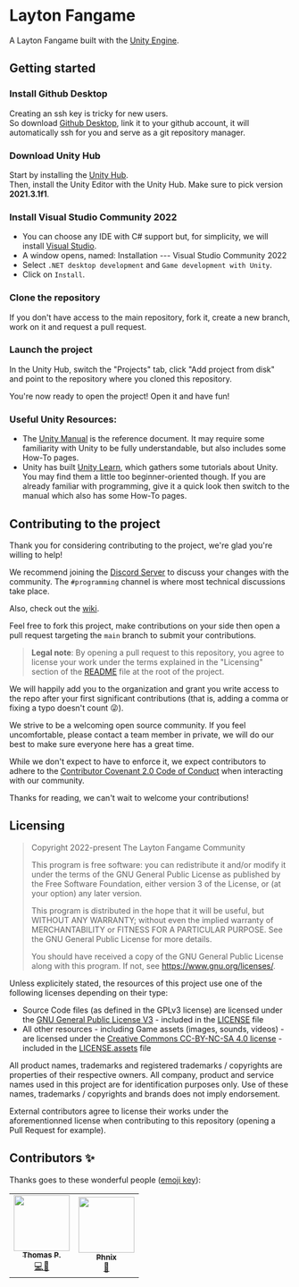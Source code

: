 # Layton Fangame

A Layton Fangame built with the [Unity Engine](https://unity.com).

## Getting started

### Install Github Desktop

Creating an ssh key is tricky for new users.<br>
So download [Github Desktop](https://desktop.github.com/), link it to your github account, it will automatically ssh for you and serve as a git repository manager.

### Download Unity Hub

Start by installing the [Unity Hub](https://unity.com/download).<br>
Then, install the Unity Editor with the Unity Hub. Make sure to pick version **2021.3.1f1**.

### Install Visual Studio Community 2022

- You can choose any IDE with C# support but, for simplicity, we will install [Visual Studio](https://visualstudio.microsoft.com/).
- A window opens, named: Installation --- Visual Studio Community 2022
- Select `.NET desktop development` and `Game development with Unity`.
- Click on `Install`.

### Clone the repository

If you don't have access to the main repository, fork it, create a new branch, work on it and request a pull request.

### Launch the project

In the Unity Hub, switch the "Projects" tab, click "Add project from disk" and point to the repository where you cloned this repository.

You're now ready to open the project! Open it and have fun!

### Useful Unity Resources:

* The [Unity Manual](https://docs.unity3d.com/2021.3/Documentation/Manual/UnityManual.html) is the reference document. It may require some familiarity with Unity to be fully understandable, but also includes some How-To pages.
* Unity has built [Unity Learn](https://learn.unity.com/), which gathers some tutorials about Unity. You may find them a little too beginner-oriented though. If you are already familiar with programming, give it a quick look then switch to the manual which also has some How-To pages.

## Contributing to the project

Thank you for considering contributing to the project, we're glad you're willing to help!

We recommend joining the [Discord Server](https://discord.gg/zaRXcCFYE7) to discuss your changes with the community. The `#programming` channel is where most technical discussions take place.

Also, check out the [wiki](https://github.com/Layton-Fangame/Layton-Wiki).

Feel free to fork this project, make contributions on your side then open a pull request targeting the `main` branch to submit your contributions.

> **Legal note**: By opening a pull request to this repository, you agree to license your work under the terms explained in the "Licensing" section of the [README](README.md) file at the root of the project.

We will happily add you to the organization and grant you write access to the repo after your first significant contributions (that is, adding a comma or fixing a typo doesn't count 😜).

We strive to be a welcoming open source community. If you feel uncomfortable, please contact a team member in private, we will do our best to make sure everyone here has a great time.

While we don't expect to have to enforce it, we expect contributors to adhere to the [Contributor Covenant 2.0 Code of Conduct](https://www.contributor-covenant.org/version/2/0/code_of_conduct/) when interacting with our community.

Thanks for reading, we can't wait to welcome your contributions!

## Licensing
> Copyright 2022-present The Layton Fangame Community
>
> This program is free software: you can redistribute it and/or modify it under the terms of the GNU General Public License as published by the Free Software Foundation, either version 3 of the License, or (at your option) any later version.
>
> This program is distributed in the hope that it will be useful, but WITHOUT ANY WARRANTY; without even the implied warranty of MERCHANTABILITY or FITNESS FOR A PARTICULAR PURPOSE. See the GNU General Public License for more details.
>
> You should have received a copy of the GNU General Public License along with this program. If not, see <https://www.gnu.org/licenses/>. 

Unless explicitely stated, the resources of this project use one of the following licenses depending on their type:
- Source Code files (as defined in the GPLv3 license) are licensed under the [GNU General Public License V3](https://www.gnu.org/licenses/gpl-3.0.en.html) - included in the [LICENSE](LICENSE) file
- All other resources - including Game assets (images, sounds, videos) - are licensed under the [Creative Commons CC-BY-NC-SA 4.0 license](https://creativecommons.org/licenses/by-nc-sa/4.0/) - included in the [LICENSE.assets](LICENSE.assets) file

All product names, trademarks and registered trademarks / copyrights are properties of their respective owners. All company, product and service names used in this project are for identification purposes only. Use of these names, trademarks / copyrights and brands does not imply endorsement.

External contributors agree to license their works under the aforementionned license when contributing to this repository (opening a Pull Request for example).

## Contributors ✨
Thanks goes to these wonderful people ([emoji key](https://allcontributors.org/docs/en/emoji-key)):

<table>
  <tr>
    <td align="center"><a href="https://github.com/TPXP"><img src="https://avatars.githubusercontent.com/u/7191841" width="100px;" alt=""/><br/><sub><b>Thomas P.</b></sub></a><br/><a href="" title="Code">💻</a><a href="" title="Documentation">📖</a></td>
    <td align="center"><a href="https://github.com/MrPhnix"><img src="https://avatars.githubusercontent.com/u/76911907" width="100px;" alt=""/><br/><sub><b>Phnix</b></sub></a><br/><a href="" title="Documentation">📖</a></td>
  </tr>
</table>
